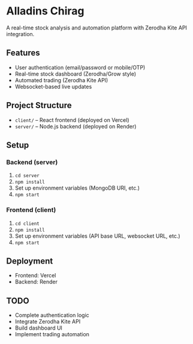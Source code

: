 # Alladins Chirag

A real-time stock analysis and automation platform with Zerodha Kite API integration.

## Features
- User authentication (email/password or mobile/OTP)
- Real-time stock dashboard (Zerodha/Grow style)
- Automated trading (Zerodha Kite API)
- Websocket-based live updates

## Project Structure
- `client/` – React frontend (deployed on Vercel)
- `server/` – Node.js backend (deployed on Render)

## Setup

### Backend (server)
1. `cd server`
2. `npm install`
3. Set up environment variables (MongoDB URI, etc.)
4. `npm start`

### Frontend (client)
1. `cd client`
2. `npm install`
3. Set up environment variables (API base URL, websocket URL, etc.)
4. `npm start`

## Deployment
- Frontend: Vercel
- Backend: Render

## TODO
- Complete authentication logic
- Integrate Zerodha Kite API
- Build dashboard UI
- Implement trading automation 